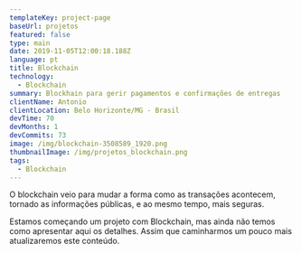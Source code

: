 ```yaml
---
templateKey: project-page
baseUrl: projetos
featured: false
type: main
date: 2019-11-05T12:00:18.188Z
language: pt
title: Blockchain
technology:
  - Blockchain
summary: Blockhain para gerir pagamentos e confirmações de entregas
clientName: Antonio
clientLocation: Belo Horizonte/MG - Brasil
devTime: 70
devMonths: 1
devCommits: 73
image: /img/blockchain-3508589_1920.png
thumbnailImage: /img/projetos_blockchain.png
tags:
  - Blockchain
---
```

O blockchain veio para mudar a forma como as transações acontecem, tornado as informações públicas, e ao mesmo tempo, mais seguras.

Estamos começando um projeto com Blockchain, mas ainda não temos como apresentar aqui os detalhes. Assim que caminharmos um pouco mais atualizaremos este conteúdo.
